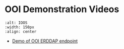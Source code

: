 # OOI Demonstration Videos

```{image} ../../images/OOI_Logo.png
:alt: IOOS
:width: 150px
:align: center
```

* [Demo of OOI ERDDAP endpoint](https://www.youtube.com/watch?v=tj4M9hodTG0)
